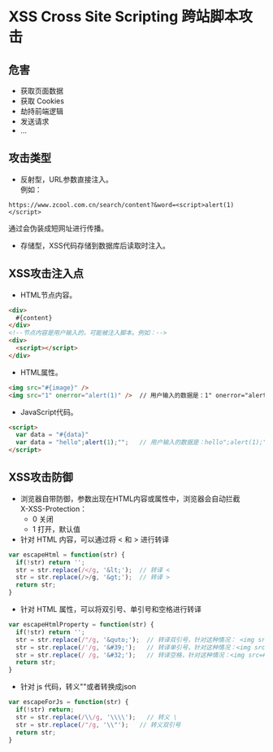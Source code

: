 # XSS Cross Site Scripting 跨站脚本攻击

## 危害
- 获取页面数据
- 获取 Cookies
- 劫持前端逻辑
- 发送请求
- ...

## 攻击类型
- 反射型，URL参数直接注入。  
例如：
```
https://www.zcool.com.cn/search/content?&word=<script>alert(1)</script>
```
通过会伪装成短网址进行传播。
- 存储型，XSS代码存储到数据库后读取时注入。

## XSS攻击注入点
- HTML节点内容。
```html
<div>
  #{content}
</div>
<!--节点内容是用户输入的，可能被注入脚本。例如：-->
<div>
  <script></script>
</div>
```
- HTML属性。
```html
<img src="#{image}" />
<img src="1" onerror="alert(1)" />  // 用户输入的数据是：1" onerror="alert(1)
```
- JavaScript代码。
```html
<script>
  var data = "#{data}"
  var data = "hello";alert(1);"";   // 用户输入的数据是：hello";alert(1);"
</script>
```

## XSS攻击防御
- 浏览器自带防御，参数出现在HTML内容或属性中，浏览器会自动拦截  
X-XSS-Protection：
    - 0 关闭
    - 1 打开，默认值
- 针对 HTML 内容，可以通过将 < 和 > 进行转译
```js
var escapeHtml = function(str) {
  if(!str) return '';
  str = str.replace(/</g, '&lt;');  // 转译 <
  str = str.replace(/>/g, '&gt;');  // 转译 >
  return str;
}
```
- 针对 HTML 属性，可以将双引号、单引号和空格进行转译
```js
var escapeHtmlProperty = function(str) {
  if(!str) return '';
  str = str.replace(/"/g, '&quto;');  // 转译双引号，针对这种情况： <img src="#{image}" />
  str = str.replace(/'/g, '&#39;');   // 转译单引号，针对这种情况：<img src='#{image}' />
  str = str.replace(/ /g, '&#32;');   // 转译空格，针对这种情况：<img src=#{image} />
  return str;
}
```
- 针对 js 代码，转义"\"或者转换成json
```js
var escapeForJs = function(str) {
  if(!str) return;
  str = str.replace(/\\/g, '\\\\');   // 转义 \
  str = str.replace(/"/g, '\\"');   // 转义双引号
  return str;
}
```

